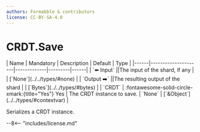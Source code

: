 ```yaml
---
authors: Formabble & contributors
license: CC-BY-SA-4.0
---
```



# CRDT.Save

<div class="sh-parameters" markdown="1">
| Name | Mandatory | Description | Default | Type |
|------|---------------------|-------------|---------|------|
| `⬅️ Input` ||The input of the shard, if any | | [`None`](../../types/#none) |
| `Output ➡️` ||The resulting output of the shard | | [`Bytes`](../../types/#bytes) |
| `CRDT` | :fontawesome-solid-circle-xmark:{title="Yes"} Yes  | The CRDT instance to save. | `None` | [`&Object`](../../types/#contextvar) |

</div>

Serializes a CRDT instance.

--8<-- "includes/license.md"

